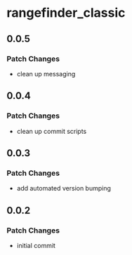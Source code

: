 # rangefinder_classic

## 0.0.5

### Patch Changes

- clean up messaging

## 0.0.4

### Patch Changes

- clean up commit scripts

## 0.0.3

### Patch Changes

- add automated version bumping

## 0.0.2

### Patch Changes

- initial commit
